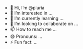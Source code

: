 - 👋 Hi, I’m @pluria
- 👀 I’m interested in ...
- 🌱 I’m currently learning ...
- 💞️ I’m looking to collaborate on ...
- 📫 How to reach me ...
- 😄 Pronouns: ...
- ⚡ Fun fact: ...

<!---
pluria/pluria is a ✨ special ✨ repository because its `README.md` (this file) appears on your GitHub profile.
You can click the Preview link to take a look at your changes.
--->
